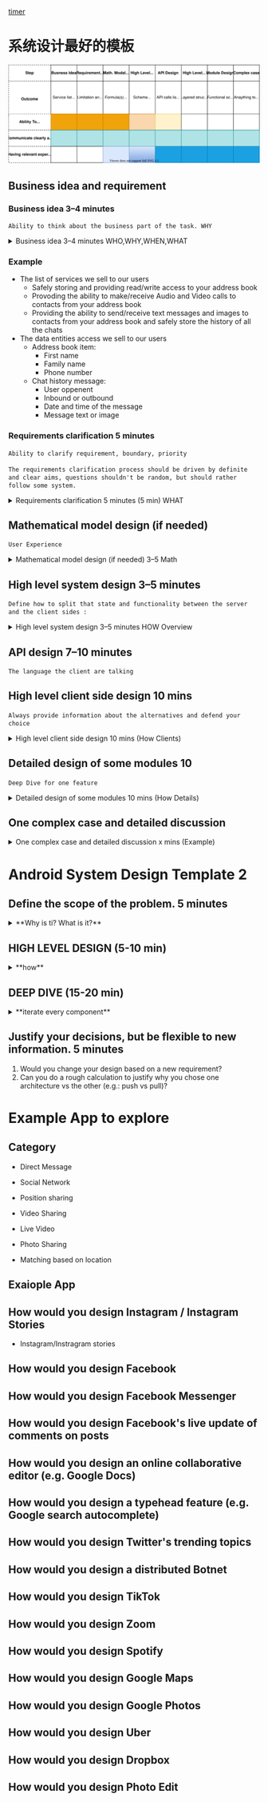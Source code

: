 [timer](http://www.intervaltimer.com/timers/9835337-interview)

# 系统设计最好的模板


![系统面试的步骤和考察点](./graphs/DesignValueTable.drawio.svg)

## Business idea and requirement 

### Business idea 3–4 minutes
	Ability to think about the business part of the task. WHY

<details><summary>Business idea 3–4 minutes WHO,WHY,WHEN,WHAT  </summary>

* The list of services we sell to our users
* The data entities access we sell to our users
* Understanding the main idea of the product or the feature (if you don't understand something, don't hesitate to ask all the needed questions. The more you know about the product the easier will be making decisions during the the rest of the process)
</details>

### Example
* The list of services we sell to our users
	* Safely storing and providing read/write access to your address book
	* Provoding the ability to make/receive Audio and Video calls to contacts from your address book
	* Providing the ability to send/receive text messages and images to contacts from your address book and safely store the history of all the chats
* The data entities access we sell to our users
	* Address book item:
		* First name
		* Family name
		* Phone number
	* Chat history message:
		* User oppenent
		* Inbound or outbound
		* Date and time of the message
		* Message text or image	
### Requirements clarification 5 minutes
	Ability to clarify requirement, boundary, priority

	The requirements clarification process should be driven by definite and clear aims, questions shouldn't be random, but should rather follow some system.

<details><summary> Requirements clarification 5 minutes (5 min) WHAT </summary>

1. Use cases  
2. Scenarios that will be/not be covered  
3. Who will use  
4. How many will use  
5. Usage patterns
6. Priority

* What are the basic requirements of the system? 
* How will the app deliver updates to listening friends? 
* What data, battery and privacy concerns will it face? 
* Should it work constantly in the background, or only when active and in the foreground?​

some notes:
* Lollipop 21, permission
* google play store needs new app *API level 28* above
 

*Check Use cases section in mobileSystemDesign*
</details>


## Mathematical model design (if needed)
	User Experience

<details><summary> Mathematical model design (if needed) 3–5 Math </summary>
* Data useage
* Storage usage
* battery usage
* 以及这些数学在我们做决策的作用
</details>


## High level system design 3–5 minutes
	Define how to split that state and functionality between the server and the client sides :

<details><summary> High level system design 3–5 minutes HOW Overview </summary>

* define communication protocol
	* bidirectional or unidirectional, 
	* streaming or request-response-based,
	* then more details — HTTP REST (simple, long-polling), web-socket, raw-socket,

Always provide information about the alternatives and defend your choice

![high level system design](./graphs/HighLevelSystemDesign.drawio.svg)

</details>

## API design  7–10 minutes
	The language the client are talking
## High level client side design 10 mins
	Always provide information about the alternatives and defend your choice


<details><summary> High level client side design 10 mins (How Clients) </summary>

Always provide information about the alternatives and defend your choice
在设计时，总是要列举各种选择并陈述其优缺点
* Archtecture

我们这里使用MVI的模式，来实现react类似的mvvm，uni direction data flow， immutable statue，

![high level client Archtecture template](./graphs/HighLevelClientDesignTemplate.drawio.svg)

那么把这个模式，应用到我们的系统设计里

![high level client Archtecture](./graphs/HighLevelClientDesign.drawio.svg)
</details>

## Detailed design of some modules 10
	Deep Dive for one feature
<details><summary> Detailed design of some modules 10 mins (How Details) </summary>
</details>

## One complex case and detailed discussion

<details><summary>One complex case and detailed discussion x mins (Example) </summary>
</details>

# Android System Design Template 2

## Define the scope of the problem.​ 5 minutes
<details><summary>**Why is ti? What is it?**</summary>

* What are the basic requirements of the system? 
* How will the app deliver updates to listening friends?
* What data, battery and privacy concerns will it face? 
* Should it work constantly in the background, or only when active and in the foreground?​
</details>
 
 
## HIGH LEVEL DESIGN (5-10 min)
<details><summary>**how** </summary>


## Explore the solution space.​ 5 minutes
1. What kind of data will we need to track? 
1. What kind of database options do we have? 
1. What are their advantages and disadvantages? 
1. Which one would you choose?​

### Ensure the solution is complete.​ 

1. Does this design leave an entire area of the system undescribed? 
1. Does it cover the “send location update” use case end-to-end? How about “receive location update”? 

 

### Ensure the different components of the system are well-defined.​

1. Are the responsibilities between components clear? 
1. Would different people be able to work on different components independently? 
1. Does the architecture help the system scale in the long-term? 
1. What pieces are Activities, and what pieces are Services? How do they interact?

 
### Evaluate trade-offs as you make decisions​

1. What is this system optimal for? 
1. What are its drawbacks? How would you scale this system to new use cases (e.g.: discovering friends in your area?)​

</details>

## DEEP DIVE (15-20 min)
<details><summary>**iterate every component** </summary>
</details>

## Justify your decisions, but be flexible to new information.​ 5 minutes

1. Would you change your design based on a new requirement? 
1. Can you do a rough calculation to justify why you chose one architecture vs the other (e.g.: push vs pull)?

# Example App to explore
## Category
* Direct Message
* Social Network
* Position sharing
* Video Sharing
* Live Video
* Photo Sharing

* Matching based on location

## Exaiople App
## How would you design Instagram / Instagram Stories
* Instagram/Instragram stories

## How would you design Facebook

## How would you design Facebook Messenger

## How would you design Facebook's live update of comments on posts

## How would you design an online collaborative editor (e.g. Google Docs)

## How would you design a typehead feature (e.g. Google search autocomplete)

## How would you design Twitter's trending topics

## How would you design a distributed Botnet

## How would you design TikTok

## How would you design Zoom
## How would you design Spotify
## How would you design Google Maps
## How would you design Google Photos
## How would you design Uber
## How would you design Dropbox
## How would you design Photo Edit

